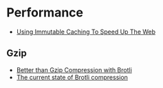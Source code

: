 # Performance

* [Using Immutable Caching To Speed Up The Web](https://hacks.mozilla.org/2017/01/using-immutable-caching-to-speed-up-the-web/)

## Gzip

* [Better than Gzip Compression with Brotli](https://hacks.mozilla.org/2015/11/better-than-gzip-compression-with-brotli/)
* [The current state of Brotli compression](https://samsaffron.com/archive/2016/06/15/the-current-state-of-brotli-compression)